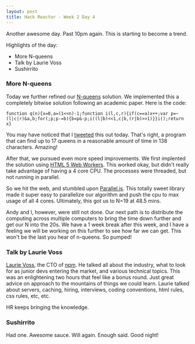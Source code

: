 ```yaml
---
layout: post
title: Hack Reactor - Week 2 Day 4
---
```


Another awesome day.  Past 10pm again.  This is starting to become a trend.

Highlights of the day:

* More N-queens
* Talk by Laurie Voss
* Sushirrito

### More N-queens

Today we further refined our [N-queens](http://en.wikipedia.org/wiki/Eight_queens_puzzle) solution.  We implemented this a completely bitwise solution following an academic paper.  Here is the code:

    function q(n){x=0,a=(1<<n)-1;function i(l,c,r){if(c==a)x++;var p=~(l|c|r)&a,b;for(;p;p-=b){b=p&-p;i((l|b)<<1,c|b,(r|b)>>1)}}i();return x}

You may have noticed that I [tweeted](https://twitter.com/zdlopez/status/545678947325722624) this out today.  That's right, a program that can find up to 17 queens in a reasonable amount of time in 138 characters.  Amazing!

After that, we pursued even more speed improvements.  We first implented the solution using [HTML 5 Web Workers](http://www.html5rocks.com/en/tutorials/workers/basics/).  This worked okay, but didn't really take advantage of having a 4 core CPU.  The processes were threaded, but not running in parallel.

So we hit the web, and stumbled upon [Parallel.js](http://adambom.github.io/parallel.js/).  This totally sweet library made it super easy to parallelize our algorithm and push the cpu to max usage of all 4 cores.  Ultimately, this got us to N=19 at 48.5 mins.  

Andy and I, however, were still not done.  Our next path is to distribute the computing across multiple computers to bring the time down further and get our N into the 20s.  We have a 1 week break after this week, and I have a feeling we will be working on this further to see how far we can get.  This won't be the last you hear of n-queens.  So pumped!

### Talk by Laurie Voss

[Laurie Voss](http://seldo.com/), the CTO of [npm](https://www.npmjs.com/).  He talked all about the industry, what to look for as junior devs entering the market, and various technical topics.  This was an enlightening two hours that feel like a bonus round.  Just great advice on approach to the mountains of things we could learn.  Laurie talked about servers, caching, hiring, interviews, coding conventions, html rules, css rules, etc, etc.  

HR keeps bringing the knowledge.  

### Sushirrito

Had one.  Awesome sauce.  Will again.  Enough said.  Good night!